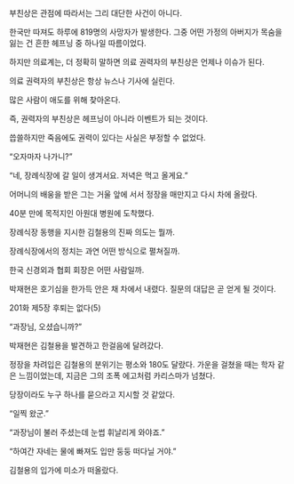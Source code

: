 부친상은 관점에 따라서는 그리 대단한 사건이 아니다.

한국만 따져도 하루에 819명의 사망자가 발생한다. 그중 어떤 가정의 아버지가 목숨을 잃는 건 흔한 헤프닝 중 하나일 따름이었다.

하지만 의료계는, 더 정확히 말하면 의료 권력자의 부친상은 언제나 이슈가 된다.

의료 권력자의 부친상은 항상 뉴스나 기사에 실린다.

많은 사람이 애도를 위해 찾아온다.

즉, 권력자의 부친상은 헤프닝이 아니라 이벤트가 되는 것이다.

씁쓸하지만 죽음에도 권력이 있다는 사실은 부정할 수 없었다.

“오자마자 나가니?”

“네, 장례식장에 갈 일이 생겨서요. 저녁은 먹고 올게요.”

어머니의 배웅을 받은 그는 거울 앞에 서서 정장을 매만지고 다시 차에 올랐다.

40분 만에 목적지인 아원대 병원에 도착했다.

장례식장 동행을 지시한 김철용의 진짜 의도는 뭘까.

장례식장에서의 정치는 과연 어떤 방식으로 펼쳐질까.

한국 신경외과 협회 회장은 어떤 사람일까.

박재현은 호기심을 한가득 안은 채 차에서 내렸다. 질문의 대답은 곧 얻게 될 것이다.

201화 제5장 후퇴는 없다(5)

“과장님, 오셨습니까?”

박재현은 김철용을 발견하고 한걸음에 달려갔다.

정장을 차려입은 김철용의 분위기는 평소와 180도 달랐다. 가운을 걸쳤을 때는 학자 같은 느낌이었는데, 지금은 그의 조폭 에고처럼 카리스마가 넘쳤다.

당장이라도 누구 하나를 묻으라고 지시할 것 같았다.

“일찍 왔군.”

“과장님이 불러 주셨는데 눈썹 휘날리게 와야죠.”

“하여간 자네는 물에 빠져도 입만 둥둥 떠다닐 거야.”

김철용의 입가에 미소가 떠올랐다.